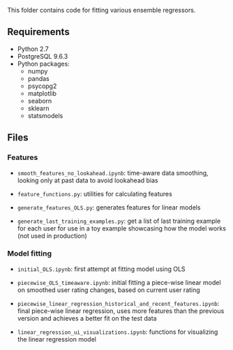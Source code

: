 This folder contains code for fitting various ensemble regressors.

## Requirements
- Python 2.7
- PostgreSQL 9.6.3
- Python packages:
	- numpy
	- pandas
	- psycopg2
	- matplotlib
	- seaborn
	- sklearn
	- statsmodels
	

## Files

### Features
- ```smooth_features_no_lookahead.ipynb```: time-aware data smoothing, looking only at past data to avoid lookahead bias

- ```feature_functions.py```: utilities for calculating features

- ```generate_features_OLS.py```: generates features for linear models

- ```generate_last_training_examples.py```: get a list of last training example for each user for use in a toy example showcasing how the model works (not used in production)


### Model fitting

- ```initial_OLS.ipynb```: first attempt at fitting model using OLS

- ```piecewise_OLS_timeaware.ipynb```: initial fitting a piece-wise linear model on smoothed user rating changes, based on current user rating

- ```piecewise_linear_regression_historical_and_recent_features.ipynb```: final piece-wise linear regression, uses more features than the previous version and achieves a better fit on the test data

- ```linear_regression_ui_visualizations.ipynb```: functions for visualizing the linear regression model

